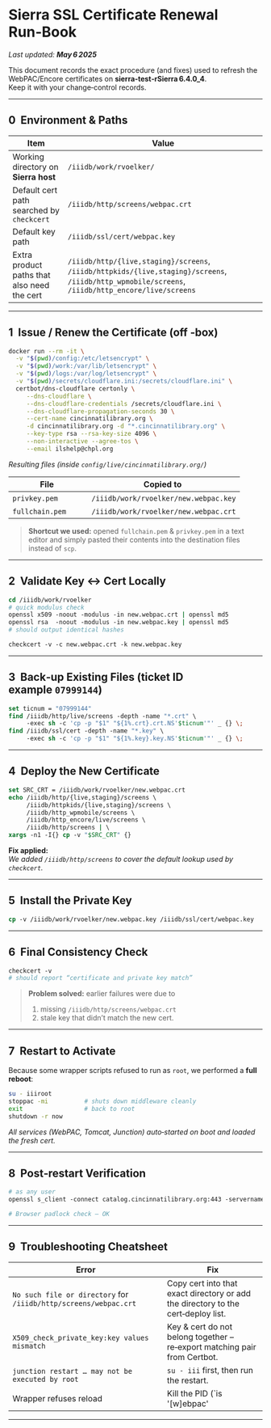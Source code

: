 # Sierra SSL Certificate Renewal Run‑Book

_Last updated: **May 6 2025**_

This document records the exact procedure (and fixes) used to refresh the WebPAC/Encore certificates on **sierra‑test‑rSierra 6.4.0_4**.  
Keep it with your change‑control records.

---

## 0  Environment & Paths

| Item | Value |
|------|-------|
| Working directory on **Sierra host** | `/iiidb/work/rvoelker/` |
| Default cert path searched by `checkcert` | `/iiidb/http/screens/webpac.crt` |
| Default key path | `/iiidb/ssl/cert/webpac.key` |
| Extra product paths that also need the cert | `/iiidb/http/{live,staging}/screens`, `/iiidb/httpkids/{live,staging}/screens`, `/iiidb/http_wpmobile/screens`, `/iiidb/http_encore/live/screens` |

---

## 1  Issue / Renew the Certificate (off ‑box)

```bash
docker run --rm -it \
  -v "$(pwd)/config:/etc/letsencrypt" \
  -v "$(pwd)/work:/var/lib/letsencrypt" \
  -v "$(pwd)/logs:/var/log/letsencrypt" \
  -v "$(pwd)/secrets/cloudflare.ini:/secrets/cloudflare.ini" \
  certbot/dns-cloudflare certonly \
     --dns-cloudflare \
     --dns-cloudflare-credentials /secrets/cloudflare.ini \
     --dns-cloudflare-propagation-seconds 30 \
     --cert-name cincinnatilibrary.org \
     -d cincinnatilibrary.org -d "*.cincinnatilibrary.org" \
     --key-type rsa --rsa-key-size 4096 \
     --non-interactive --agree-tos \
     --email ilshelp@chpl.org
```

*Resulting files (inside `config/live/cincinnatilibrary.org/`)*  

| File | Copied to |
|------|-----------|
| `privkey.pem`         | `/iiidb/work/rvoelker/new.webpac.key` |
| `fullchain.pem`       | `/iiidb/work/rvoelker/new.webpac.crt` |

> **Shortcut we used:** opened `fullchain.pem` & `privkey.pem` in a text editor and simply pasted their contents into the destination files instead of `scp`.

---

## 2  Validate Key ↔ Cert Locally

```tcsh
cd /iiidb/work/rvoelker
# quick modulus check
openssl x509 -noout -modulus -in new.webpac.crt | openssl md5
openssl rsa  -noout -modulus -in new.webpac.key | openssl md5
# should output identical hashes

checkcert -v -c new.webpac.crt -k new.webpac.key
```

---

## 3  Back‑up Existing Files (ticket ID example `07999144`)

```tcsh
set ticnum = "07999144"
find /iiidb/http/live/screens -depth -name "*.crt" \
     -exec sh -c 'cp -p "$1" "${1%.crt}.crt.NS'$ticnum'"' _ {} \;
find /iiidb/ssl/cert -depth -name "*.key" \
     -exec sh -c 'cp -p "$1" "${1%.key}.key.NS'$ticnum'"' _ {} \;
```

---

## 4  Deploy the New Certificate

```tcsh
set SRC_CRT = /iiidb/work/rvoelker/new.webpac.crt
echo /iiidb/http/{live,staging}/screens \
     /iiidb/httpkids/{live,staging}/screens \
     /iiidb/http_wpmobile/screens \
     /iiidb/http_encore/live/screens \
     /iiidb/http/screens | \
xargs -n1 -I{} cp -v "$SRC_CRT" {}
```

**Fix applied:**  
*We added `/iiidb/http/screens` to cover the default lookup used by `checkcert`.*

---

## 5  Install the Private Key

```tcsh
cp -v /iiidb/work/rvoelker/new.webpac.key /iiidb/ssl/cert/webpac.key
```

---

## 6  Final Consistency Check

```tcsh
checkcert -v
# should report “certificate and private key match”
```

> **Problem solved:** earlier failures were due to  
> 1. missing `/iiidb/http/screens/webpac.crt`  
> 2. stale key that didn’t match the new cert.

---

## 7  Restart to Activate

Because some wrapper scripts refused to run as `root`, we performed a **full reboot**:

```bash
su - iiiroot
stoppac -mi          # shuts down middleware cleanly
exit                 # back to root
shutdown -r now
```

_All services (WebPAC, Tomcat, Junction) auto‑started on boot and loaded the fresh cert._

---

## 8  Post‑restart Verification

```tcsh
# as any user
openssl s_client -connect catalog.cincinnatilibrary.org:443 -servername catalog.cincinnatilibrary.org </dev/null |   openssl x509 -noout -dates -subject -issuer

# Browser padlock check – OK
```

---

## 9  Troubleshooting Cheatsheet

| Error | Fix |
|-------|-----|
| `No such file or directory` for `/iiidb/http/screens/webpac.crt` | Copy cert into that exact directory or add the directory to the cert‑deploy list. |
| `X509_check_private_key:key values mismatch` | Key & cert do not belong together – re‑export matching pair from Certbot. |
| `junction restart … may not be executed by root` | `su - iii` first, then run the restart. |
| Wrapper refuses reload | Kill the PID (`is '[w]ebpac' | awk '{print "kill -9",$2}' \| sh`) and let it respawn, or reboot. |

---
